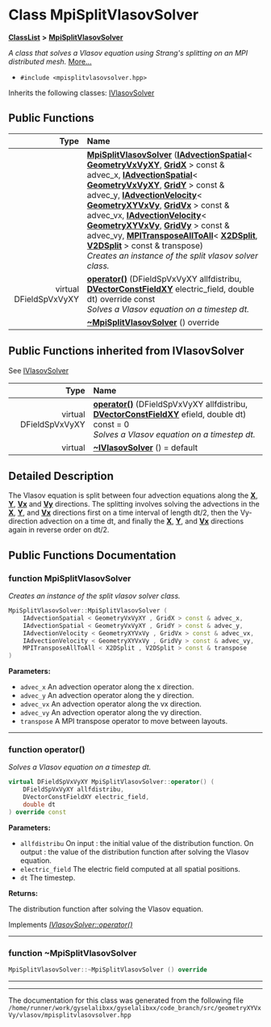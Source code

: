 

# Class MpiSplitVlasovSolver



[**ClassList**](annotated.md) **>** [**MpiSplitVlasovSolver**](classMpiSplitVlasovSolver.md)



_A class that solves a Vlasov equation using Strang's splitting on an MPI distributed mesh._ [More...](#detailed-description)

* `#include <mpisplitvlasovsolver.hpp>`



Inherits the following classes: [IVlasovSolver](classIVlasovSolver.md)






















































## Public Functions

| Type | Name |
| ---: | :--- |
|   | [**MpiSplitVlasovSolver**](#function-mpisplitvlasovsolver) ([**IAdvectionSpatial**](classIAdvectionSpatial.md)&lt; [**GeometryVxVyXY**](classGeometryVxVyXY.md), [**GridX**](structGridX.md) &gt; const & advec\_x, [**IAdvectionSpatial**](classIAdvectionSpatial.md)&lt; [**GeometryVxVyXY**](classGeometryVxVyXY.md), [**GridY**](structGridY.md) &gt; const & advec\_y, [**IAdvectionVelocity**](classIAdvectionVelocity.md)&lt; [**GeometryXYVxVy**](classGeometryXYVxVy.md), [**GridVx**](structGridVx.md) &gt; const & advec\_vx, [**IAdvectionVelocity**](classIAdvectionVelocity.md)&lt; [**GeometryXYVxVy**](classGeometryXYVxVy.md), [**GridVy**](structGridVy.md) &gt; const & advec\_vy, [**MPITransposeAllToAll**](classMPITransposeAllToAll.md)&lt; [**X2DSplit**](classMPILayout.md), [**V2DSplit**](classMPILayout.md) &gt; const & transpose) <br>_Creates an instance of the split vlasov solver class._  |
| virtual DFieldSpVxVyXY | [**operator()**](#function-operator) (DFieldSpVxVyXY allfdistribu, [**DVectorConstFieldXY**](classVectorField.md) electric\_field, double dt) override const<br>_Solves a Vlasov equation on a timestep dt._  |
|   | [**~MpiSplitVlasovSolver**](#function-mpisplitvlasovsolver) () override<br> |


## Public Functions inherited from IVlasovSolver

See [IVlasovSolver](classIVlasovSolver.md)

| Type | Name |
| ---: | :--- |
| virtual DFieldSpVxVyXY | [**operator()**](classIVlasovSolver.md#function-operator) (DFieldSpVxVyXY allfdistribu, [**DVectorConstFieldXY**](classVectorField.md) efield, double dt) const = 0<br>_Solves a Vlasov equation on a timestep dt._  |
| virtual  | [**~IVlasovSolver**](classIVlasovSolver.md#function-ivlasovsolver) () = default<br> |






















































## Detailed Description


The Vlasov equation is split between four advection equations along the [**X**](structX.md), [**Y**](structY.md), [**Vx**](structVx.md) and [**Vy**](structVy.md) directions. The splitting involves solving the advections in the [**X**](structX.md), [**Y**](structY.md), and [**Vx**](structVx.md) directions first on a time interval of length dt/2, then the Vy-direction advection on a time dt, and finally the [**X**](structX.md), [**Y**](structY.md), and [**Vx**](structVx.md) directions again in reverse order on dt/2. 


    
## Public Functions Documentation




### function MpiSplitVlasovSolver 

_Creates an instance of the split vlasov solver class._ 
```C++
MpiSplitVlasovSolver::MpiSplitVlasovSolver (
    IAdvectionSpatial < GeometryVxVyXY , GridX > const & advec_x,
    IAdvectionSpatial < GeometryVxVyXY , GridY > const & advec_y,
    IAdvectionVelocity < GeometryXYVxVy , GridVx > const & advec_vx,
    IAdvectionVelocity < GeometryXYVxVy , GridVy > const & advec_vy,
    MPITransposeAllToAll < X2DSplit , V2DSplit > const & transpose
) 
```





**Parameters:**


* `advec_x` An advection operator along the x direction. 
* `advec_y` An advection operator along the y direction. 
* `advec_vx` An advection operator along the vx direction. 
* `advec_vy` An advection operator along the vy direction. 
* `transpose` A MPI transpose operator to move between layouts. 




        

<hr>



### function operator() 

_Solves a Vlasov equation on a timestep dt._ 
```C++
virtual DFieldSpVxVyXY MpiSplitVlasovSolver::operator() (
    DFieldSpVxVyXY allfdistribu,
    DVectorConstFieldXY electric_field,
    double dt
) override const
```





**Parameters:**


* `allfdistribu` On input : the initial value of the distribution function. On output : the value of the distribution function after solving the Vlasov equation. 
* `electric_field` The electric field computed at all spatial positions. 
* `dt` The timestep.



**Returns:**

The distribution function after solving the Vlasov equation. 





        
Implements [*IVlasovSolver::operator()*](classIVlasovSolver.md#function-operator)


<hr>



### function ~MpiSplitVlasovSolver 

```C++
MpiSplitVlasovSolver::~MpiSplitVlasovSolver () override
```




<hr>

------------------------------
The documentation for this class was generated from the following file `/home/runner/work/gyselalibxx/gyselalibxx/code_branch/src/geometryXYVxVy/vlasov/mpisplitvlasovsolver.hpp`

